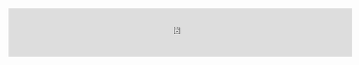 <iframe src="https://api.a632079.me" height="100px" width="700px" frameborder="0" scrolling="no"> </iframe>
